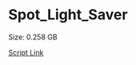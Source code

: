 # Spot_Light_Saver

Size: 0.258 GB

[Script Link](https://github.com/liuyal/Archive/blob/master/Python/Utilities/Miscellaneous/spotlight_saver.py)